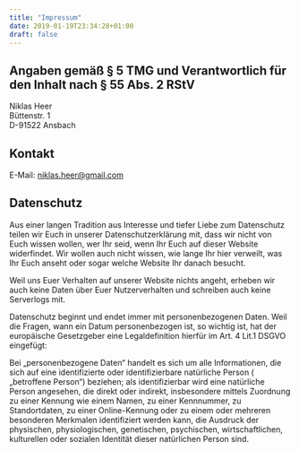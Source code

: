 ```yaml
---
title: "Impressum"
date: 2019-01-19T23:34:28+01:00
draft: false
---
```


## Angaben gemäß § 5 TMG und Verantwortlich für den Inhalt nach § 55 Abs. 2 RStV

Niklas Heer
<br />
Büttenstr. 1
<br />
D-91522 Ansbach

## Kontakt

E-Mail: <a href="mailto:niklas.heer@gmail.com">niklas.heer@gmail.com</a>

## Datenschutz

Aus einer langen Tradition aus Interesse und tiefer Liebe zum Datenschutz teilen wir Euch in unserer Datenschutzerklärung mit, dass wir nicht von Euch wissen wollen, wer Ihr seid, wenn Ihr Euch auf dieser Website widerfindet. Wir wollen auch nicht wissen, wie lange Ihr hier verweilt, was Ihr Euch anseht oder sogar welche Website Ihr danach besucht.

Weil uns Euer Verhalten auf unserer Website nichts angeht, erheben wir auch keine Daten über Euer Nutzerverhalten und schreiben auch keine Serverlogs mit.

Datenschutz beginnt und endet immer mit personenbezogenen Daten. Weil die Fragen, wann ein Datum personenbezogen ist, so wichtig ist, hat der europäische Gesetzgeber eine Legaldefinition hierfür im Art. 4 Lit.1 DSGVO eingefügt:

Bei „personenbezogene Daten“ handelt es sich um alle Informationen, die sich auf eine identifizierte oder identifizierbare natürliche Person ( „betroffene Person“) beziehen; als identifizierbar wird eine natürliche Person angesehen, die direkt oder indirekt, insbesondere mittels Zuordnung zu einer Kennung wie einem Namen, zu einer Kennnummer, zu Standortdaten, zu einer Online-Kennung oder zu einem oder mehreren besonderen Merkmalen identifiziert werden kann, die Ausdruck der physischen, physiologischen, genetischen, psychischen, wirtschaftlichen, kulturellen oder sozialen Identität dieser natürlichen Person sind.
